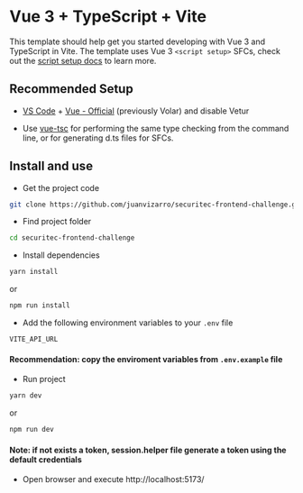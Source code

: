 # Vue 3 + TypeScript + Vite

This template should help get you started developing with Vue 3 and TypeScript in Vite. The template uses Vue 3 `<script setup>` SFCs, check out the [script setup docs](https://v3.vuejs.org/api/sfc-script-setup.html#sfc-script-setup) to learn more.

## Recommended Setup

- [VS Code](https://code.visualstudio.com/) + [Vue - Official](https://marketplace.visualstudio.com/items?itemName=Vue.volar) (previously Volar) and disable Vetur

- Use [vue-tsc](https://github.com/vuejs/language-tools/tree/master/packages/tsc) for performing the same type checking from the command line, or for generating d.ts files for SFCs.

## Install and use

- Get the project code

```bash
git clone https://github.com/juanvizarro/securitec-frontend-challenge.git
```

- Find project folder

```bash
cd securitec-frontend-challenge
```
- Install dependencies

```bash
yarn install
```
  or
```bash
npm run install
```

- Add the following environment variables to your `.env` file

`VITE_API_URL`

#### Recommendation: copy the enviroment variables from `.env.example` file

- Run project

```bash
yarn dev
```
or
```bash
npm run dev
```
#### Note: if not exists a token, session.helper file generate a token using the default credentials

- Open browser and execute http://localhost:5173/
